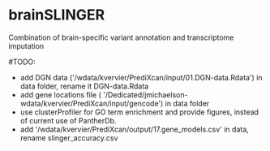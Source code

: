# brainSLINGER
Combination of brain-specific variant annotation and transcriptome imputation


#TODO:
* add DGN data ('/wdata/kvervier/PrediXcan/input/01.DGN-data.Rdata') in data folder, rename it DGN-data.Rdata
* add gene locations file ( '/Dedicated/jmichaelson-wdata/kvervier/PrediXcan/input/gencode') in data folder
* use clusterProfiler for GO term enrichment and provide figures, instead of current use of PantherDb.
* add '/wdata/kvervier/PrediXcan/output/17.gene_models.csv' in data, rename slinger_accuracy.csv
